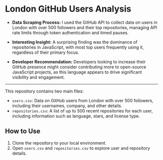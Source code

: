 # London GitHub Users Analysis

- **Data Scraping Process:** I used the GitHub API to collect data on users in London with over 500 followers and their top repositories, managing API rate limits through token authentication and timed pauses.

- **Interesting Insight:** A surprising finding was the dominance of repositories in JavaScript, with most top users frequently using it, regardless of their primary focus.

- **Developer Recommendation:** Developers looking to increase their GitHub presence might consider contributing more to open-source JavaScript projects, as this language appears to drive significant visibility and engagement.

---

This repository contains two main files:
- `users.csv`: Data on GitHub users from London with over 500 followers, including their usernames, company, and other details.
- `repositories.csv`: A list of up to 500 recent repositories for each user, including information such as language, stars, and license type.

## How to Use
1. Clone the repository to your local environment.
2. Open `users.csv` and `repositories.csv` to explore user and repository details.
